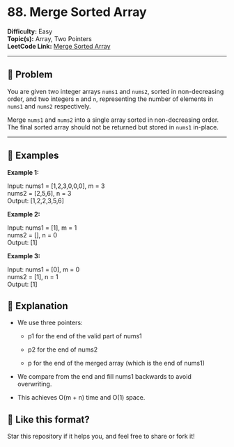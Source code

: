 # 88. Merge Sorted Array

**Difficulty:** Easy  
**Topic(s):** Array, Two Pointers  
**LeetCode Link:** [Merge Sorted Array](https://leetcode.com/problems/merge-sorted-array)

---

## 🧠 Problem

You are given two integer arrays `nums1` and `nums2`, sorted in non-decreasing order, and two integers `m` and `n`, representing the number of elements in `nums1` and `nums2` respectively.

Merge `nums1` and `nums2` into a single array sorted in non-decreasing order.  
The final sorted array should not be returned but stored in `nums1` in-place.

---

## 🧪 Examples

**Example 1:**

Input: nums1 = [1,2,3,0,0,0], m = 3
<br>
nums2 = [2,5,6], n = 3
<br>
Output: [1,2,2,3,5,6]

**Example 2:**

Input: nums1 = [1], m = 1
<br>
nums2 = [], n = 0
<br>
Output: [1]

**Example 3:**

Input: nums1 = [0], m = 0
<br>
nums2 = [1], n = 1
<br>
Output: [1]

## 💬 Explanation

- We use three pointers:

  - p1 for the end of the valid part of nums1

  - p2 for the end of nums2

  - p for the end of the merged array (which is the end of nums1)

- We compare from the end and fill nums1 backwards to avoid overwriting.

- This achieves O(m + n) time and O(1) space.

## 🌟 Like this format?

Star this repository if it helps you, and feel free to share or fork it!
